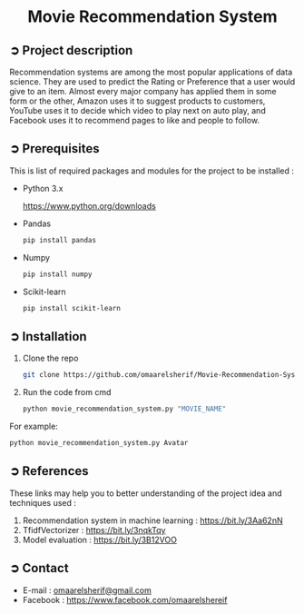 
<!-- PROJECT TITLE -->
<h1 align="center">Movie Recommendation System</h1>

<!-- PROJECT DESCRIPTION -->
## ➲ Project description
Recommendation systems are among the most popular applications of data science.
They are used to predict the Rating or Preference that a user would give to an item.
Almost every major company has applied them in some form or the other, Amazon uses it
to suggest products to customers, YouTube uses it to decide which video to play next on auto play,
and Facebook uses it to recommend pages to like and people to follow.

<!-- PREREQUISTIES -->
## ➲ Prerequisites
This is list of required packages and modules for the project to be installed :
* Python 3.x

  <https://www.python.org/downloads>
  
* Pandas 
  ```sh
  pip install pandas
  ```
* Numpy
  ```sh
  pip install numpy
  ```
* Scikit-learn
  ```sh
  pip install scikit-learn
  ```

<!-- INSTALLATION -->
## ➲ Installation
1. Clone the repo
   ```sh
   git clone https://github.com/omaarelsherif/Movie-Recommendation-System-Using-Machine-Learning.git
   ```
2. Run the code from cmd
   ```sh
   python movie_recommendation_system.py "MOVIE_NAME"
   ```
  For example:
   ```sh
   python movie_recommendation_system.py Avatar
   ```
   
<!-- REFERENCES -->
## ➲ References
These links may help you to better understanding of the project idea and techniques used :
1. Recommendation system in machine learning : https://bit.ly/3Aa62nN
2. TfidfVectorizer : https://bit.ly/3nqkTqy
3. Model evaluation : https://bit.ly/3B12VOO

<!-- CONTACT -->
## ➲ Contact
- E-mail :  [omaarelsherif@gmail.com](mailto:omaarelsherif@gmail.com)
- Facebook : https://www.facebook.com/omaarelshereif
